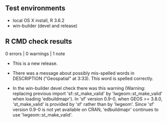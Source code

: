 ## Test environments
* local OS X install, R 3.6.2
* win-builder (devel and release)

## R CMD check results

0 errors | 0 warnings | 1 note

* This is a new release.

* There was a message about possibly mis-spelled words in DESCRIPTION ("Geospatial" at 3:33). This word is spelled correctly.  

* In the win-builder devel check there was this warning (Warning: replacing previous import 'sf::st_make_valid' by 'lwgeom::st_make_valid' when loading 'edbuildmapr'). In 'sf' version 0.9-0, when GEOS >= 3.8.0, 'st_make_valid' is provided by 'sf' rather than by 'lwgeom'. Since 'sf' version 0.9-0 is not yet available on CRAN, 'edbuildmapr' continues to use 'lwgeom::st_make_valid'. 
